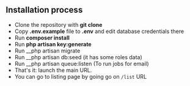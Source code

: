 ## Installation process

- Clone the repository with __git clone__
- Copy __.env.example__ file to __.env__ and edit database credentials there
- Run __composer install__
- Run __php artisan key:generate__
- Run __php artisan migrate
- Run __php artisan db:seed (it has some roles data)
- Run __php artisan queue:listen (To run jobs for email)
- That's it: launch the main URL. 
- You can go to listing page  by going go on `/list` URL
